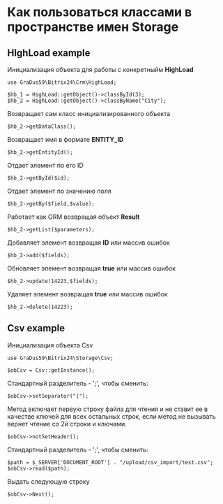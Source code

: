 # Как пользоваться классами в пространстве имен Storage

## HIghLoad example

Инициализация объекта для работы с конкретныйм **HighLoad**
```
use GraDus59\Bitrix24\Crm\HighLoad;

$hb_1 = HighLoad::getObject()->classById(3);
$hb_2 = HighLoad::getObject()->classByName("City");
```
Возвращает сам класс инициализированного объекта
```
$hb_2->getDataClass();
```

Возвращает имя в формате **ENTITY_ID**
```
$hb_2->getEntityId();
```

Отдает элемент по его ID
```
$hb_2->getById($id);
```

Отдает элемент по значению поля
```
$hb_2->getBy($field,$value);
```

Работает как ORM возвращая объект **Result**
```
$hb_2->getList($parameters);
```

Добавляет элемент возвращая **ID** или массив ошибок
```
$hb_2->add($fields);
```

Обновляет элемент возвращая **true** или массив ошибок
```
$hb_2->update(14223,$fields);
```

Удаляет элемент возвращая **true** или массив ошибок
```
$hb_2->delete(14223);
```

## Csv example

Инициализация объекта Csv
```
use GraDus59\Bitrix24\Storage\Csv;

$obCsv = Csv::getInstance();
```

Стандартный разделитель - ';', чтобы сменить:
```
$obCsv->setSeparator("|");
```

Метод включает первую строку файла для чтения и не ставит ее в качестве 
ключей для всех остальных строк, если метод не вызывать вернет чтение со 2й строки
и ключами.
```
$obCsv->notSetHeader();
```

Стандартный разделитель - ';', чтобы сменить:
```
$path = $_SERVER['DOCUMENT_ROOT'] . "/upload/csv_import/test.csv";
$obCsv->read($path);
```

Выдать следующую строку
```
$obCsv->Next();
```